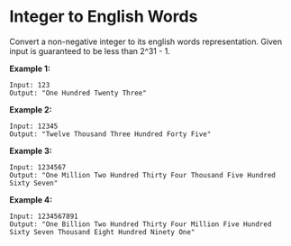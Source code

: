 # Integer to English Words

Convert a non-negative integer to its english words representation. Given input is guaranteed to be less than 2^31 - 1.

**Example 1:**

```pseudo
Input: 123
Output: "One Hundred Twenty Three"
```

**Example 2:**

```pseudo
Input: 12345
Output: "Twelve Thousand Three Hundred Forty Five"
```

**Example 3:**

```pseudo
Input: 1234567
Output: "One Million Two Hundred Thirty Four Thousand Five Hundred Sixty Seven"
```

**Example 4:**

```pseudo
Input: 1234567891
Output: "One Billion Two Hundred Thirty Four Million Five Hundred Sixty Seven Thousand Eight Hundred Ninety One"
```
